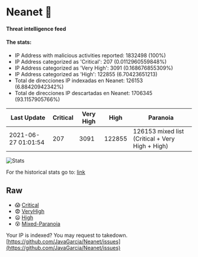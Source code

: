 # Neanet :hocho:
#### Threat intelligence feed
#### The stats:

- IP Address with malicious activities reported: 1832498 (100%)
- IP Address categorized as 'Critical':  207 (0.0112960559848%)
- IP Address categorized as 'Very High':  3091 (0.168676855309%)
- IP Address categorized as 'High':  122855 (6.70423651213)
- Total de direcciones IP indexadas en Neanet:  126153 (6.88420942342%)
- Total de direcciones IP descartadas en Neanet:  1706345 (93.1157905766%)

| Last Update | Critical | Very High | High | Paranoia |
| --- | --- | --- | --- | --- |
| 2021-06-27 01:01:54 | 207 | 3091 | 122855 | 126153 mixed list (Critical + Very High + High)|

![Stats](https://docs.google.com/spreadsheets/d/e/2PACX-1vSnaNMIXVabIpDJjufMlzH7poXnshF3mgd8Is1g9ytUEzVsP5my4Trn8f-xkoLLQ38xpL3HtmUexLo6/pubchart?oid=501124687&format=image)

For the historical stats go to: [link](/stats.csv)
## Raw
- :scream: [Critical](https://raw.githubusercontent.com/JavaGarcia/Neanet/master/blacklists/neanet_critical.txt)
- :fearful: [VeryHigh](https://raw.githubusercontent.com/JavaGarcia/Neanet/master/blacklists/neanet_veryHigh.txtt)
- :frowning: [High](https://raw.githubusercontent.com/JavaGarcia/Neanet/master/blacklists/neanet_high.txt)
- :dizzy_face: [Mixed-Paranoia](https://raw.githubusercontent.com/JavaGarcia/Neanet/master/blacklists/neanet_all.txt)


Your IP is indexed? You may request to takedown. [https://github.com/JavaGarcia/Neanet/issues](https://github.com/JavaGarcia/Neanet/issues)






















































































































































































































































































































































































































































































































































































































































































































































































































































































































































































































































































































































































































































































































































































































































































































































































































































































































































































































































































































































































































































































































































































































































































































































































































































































































































































































































































































































































































































































































































































































































































































































































































































































































































































































































































































































































































































































































































































































































































































































































































































































































































































































































































































































































































































































































































































































































































































































































































































































































































































































































































































































































































































































































































































































































































































































































































































































































































































































































































































































































































































































































































































































































































































































































































































































































































































































































































































































































































































































































































































































































































































































































































































































































































































































































